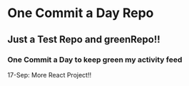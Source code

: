 # One Commit a Day Repo
## Just a Test Repo and greenRepo!!
### One Commit a Day to keep green my activity feed 

17-Sep: More React Project!!